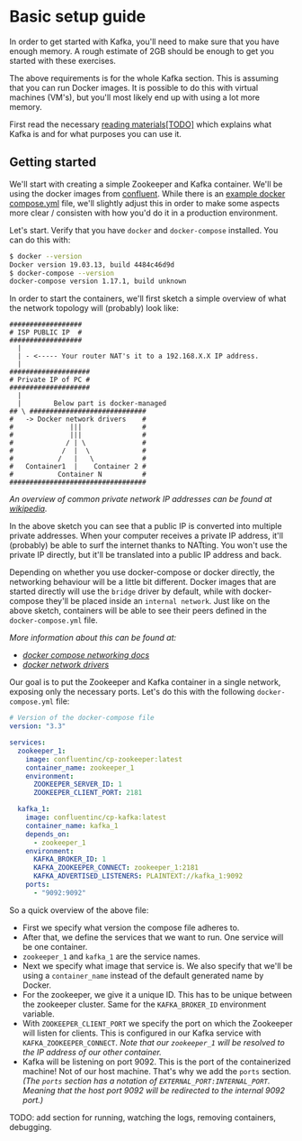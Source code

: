 # Basic setup guide

In order to get started with Kafka, you'll need to make sure that you have enough memory. A rough estimate of 2GB should be enough to get you started with these exercises.

The above requirements is for the whole Kafka section. This is assuming that you can run Docker images. It is possible to do this with virtual machines (VM's), but you'll most likely end up with using a lot more memory.

First read the necessary [reading materials\[TODO\]](TODO) which explains what Kafka is and for what purposes you can use it.

## Getting started

We'll start with creating a simple Zookeeper and Kafka container. We'll be using the docker images from [confluent](https://hub.docker.com/u/confluent). While there is an [example docker compose.yml](https://github.com/confluentinc/cp-docker-images/blob/5.3.3-post/examples/kafka-cluster/docker-compose.yml) file, we'll slightly adjust this in order to make some aspects more clear / consisten with how you'd do it in a production environment.

Let's start. Verify that you have `docker` and `docker-compose` installed. You can do this with:

```bash
$ docker --version
Docker version 19.03.13, build 4484c46d9d
$ docker-compose --version
docker-compose version 1.17.1, build unknown
```

In order to start the containers, we'll first sketch a simple overview of what the network topology will (probably) look like:

```text
##################
# ISP PUBLIC IP  #
##################
  |
  | - <----- Your router NAT's it to a 192.168.X.X IP address.
  |
####################
# Private IP of PC #
####################
  |
  |        Below part is docker-managed
## \ #############################
#   -> Docker network drivers    #
#              |||               #
#              |||               #
#             / | \              #
#            /  |  \             #
#           /   |   \            #
#   Container1  |    Container 2 #
#           Container N          #
##################################
```

_An overview of common private network IP addresses can be found at [wikipedia](https://en.wikipedia.org/wiki/Reserved_IP_addresses)._

In the above sketch you can see that a public IP is converted into multiple private addresses. When your computer receives a private IP address, it'll (probably) be able to surf the internet thanks to NATting. You won't use the private IP directly, but it'll be translated into a public IP address and back.

Depending on whether you use docker-compose or docker directly, the networking behaviour will be a little bit different. Docker images that are started directly will use the `bridge` driver by default, while with docker-compose they'll be placed inside an `internal network`. Just like on the above sketch, containers will be able to see their peers defined in the `docker-compose.yml` file.

_More information about this can be found at:_

* _[docker compose networking docs](https://docs.docker.com/compose/networking/)_
* _[docker network drivers](https://docs.docker.com/network/#network-drivers)_

Our goal is to put the Zookeeper and Kafka container in a single network, exposing only the necessary ports. Let's do this with the following `docker-compose.yml` file:

```yml
# Version of the docker-compose file
version: "3.3"

services:
  zookeeper_1:
    image: confluentinc/cp-zookeeper:latest
    container_name: zookeeper_1
    environment:
      ZOOKEEPER_SERVER_ID: 1
      ZOOKEEPER_CLIENT_PORT: 2181

  kafka_1:
    image: confluentinc/cp-kafka:latest
    container_name: kafka_1
    depends_on:
      - zookeeper_1
    environment:
      KAFKA_BROKER_ID: 1
      KAFKA_ZOOKEEPER_CONNECT: zookeeper_1:2181
      KAFKA_ADVERTISED_LISTENERS: PLAINTEXT://kafka_1:9092
    ports:
      - "9092:9092"
```

So a quick overview of the above file:

* First we specify what version the compose file adheres to.
* After that, we define the services that we want to run. One service will be one container.
* `zookeeper_1` and `kafka_1` are the service names.
* Next we specify what image that service is. We also specify that we'll be using a `container_name` instead of the default generated name by Docker.
* For the zookeeper, we give it a unique ID. This has to be unique between the zookeeper cluster. Same for the `KAFKA_BROKER_ID` environment variable.
* With `ZOOKEEPER_CLIENT_PORT` we specify the port on which the Zookeeper will listen for clients. This is configured in our Kafka service with `KAFKA_ZOOKEEPER_CONNECT`. _Note that our `zookeeper_1` will be resolved to the IP address of our other container._
* Kafka will be listening on port 9092. This is the port of the containerized machine! Not of our host machine. That's why we add the `ports` section. _(The `ports` section has a notation of `EXTERNAL_PORT:INTERNAL_PORT`. Meaning that the host port 9092 will be redirected to the internal 9092 port.)_

TODO: add section for running, watching the logs, removing containers, debugging.
